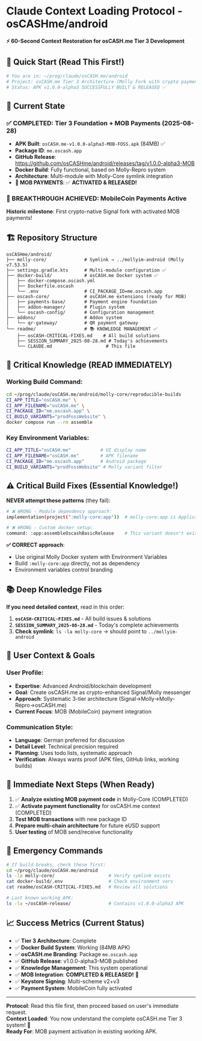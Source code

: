 # Claude Context Loading Protocol - osCASHme/android

**⚡ 60-Second Context Restoration for osCASH.me Tier 3 Development**

## 🚀 Quick Start (Read This First!)

```bash
# You are in: ~/prog/claude/osCASH.me/android
# Project: osCASH.me Tier 3 Architecture (Molly Fork with crypto payments)
# Status: APK v1.0.0-alpha3 SUCCESSFULLY BUILT & RELEASED ✅
```

## 📱 Current State

### ✅ COMPLETED: Tier 3 Foundation + MOB Payments (2025-08-28)
- **APK Built**: `osCASH.me-v1.0.0-alpha3-MOB-FOSS.apk` (84MB) ✅
- **Package ID**: `me.oscash.app`
- **GitHub Release**: https://github.com/osCASHme/android/releases/tag/v1.0.0-alpha3-MOB
- **Docker Build**: Fully functional, based on Molly-Repro system
- **Architecture**: Multi-module with Molly-Core symlink integration
- **🎉 MOB PAYMENTS**: ✅ **ACTIVATED & RELEASED!**

### 🚀 BREAKTHROUGH ACHIEVED: MobileCoin Payments Active
**Historic milestone**: First crypto-native Signal fork with activated MOB payments!

## 🏗️ Repository Structure

```
osCASHme/android/
├── molly-core/              # Symlink → ../mollyim-android (Molly v7.53.5)
├── settings.gradle.kts      # Multi-module configuration ✅
├── docker-build/            # osCASH.me Docker system ✅
│   ├── docker-compose.oscash.yml
│   ├── Dockerfile.oscash
│   └── .env                 # CI_PACKAGE_ID=me.oscash.app
├── oscash-core/             # osCASH.me extensions (ready for MOB)
│   ├── payments-base/       # Payment engine foundation
│   ├── addon-manager/       # Plugin system
│   └── oscash-config/       # Configuration management
├── addons/                  # Addon system
│   └── qr-gateway/          # QR payment gateway
└── readme/                  # 📚 KNOWLEDGE MANAGEMENT ✅
    ├── osCASH-CRITICAL-FIXES.md    # All build solutions
    ├── SESSION_SUMMARY_2025-08-28.md # Today's achievements  
    └── CLAUDE.md                    # This file
```

## 🔧 Critical Knowledge (READ IMMEDIATELY)

### Working Build Command:
```bash
cd ~/prog/claude/osCASH.me/android/molly-core/reproducible-builds
CI_APP_TITLE="osCASH.me" \
CI_APP_FILENAME="osCASH.me" \
CI_PACKAGE_ID="me.oscash.app" \
CI_BUILD_VARIANTS="prodFossWebsite" \
docker compose run --rm assemble
```

### Key Environment Variables:
```bash
CI_APP_TITLE="osCASH.me"           # UI display name
CI_APP_FILENAME="osCASH.me"        # APK filename  
CI_PACKAGE_ID="me.oscash.app"      # Android package
CI_BUILD_VARIANTS="prodFossWebsite" # Molly variant filter
```

## ⚠️ Critical Build Fixes (Essential Knowledge!)

**NEVER attempt these patterns** (they fail):
```bash
# ❌ WRONG - Module dependency approach:
implementation(project(":molly-core:app"))  # molly-core:app is Application, not Library!

# ❌ WRONG - Custom docker setup:
command: :app:assembleOscashBasicRelease    # This variant doesn't exist!
```

**✅ CORRECT approach**:
- Use original Molly Docker system with Environment Variables
- Build `:molly-core:app` directly, not as dependency
- Environment variables control branding

## 📚 Deep Knowledge Files

**If you need detailed context**, read in this order:
1. **`osCASH-CRITICAL-FIXES.md`** - All build issues & solutions
2. **`SESSION_SUMMARY_2025-08-28.md`** - Today's complete achievements
3. **Check symlink**: `ls -la molly-core` → should point to `../mollyim-android`

## 🎯 User Context & Goals

### User Profile:
- **Expertise**: Advanced Android/blockchain development
- **Goal**: Create osCASH.me as crypto-enhanced Signal/Molly messenger
- **Approach**: Systematic 3-tier architecture (Signal→Molly→Molly-Repro→osCASH.me)
- **Current Focus**: MOB (MobileCoin) payment integration

### Communication Style:
- **Language**: German preferred for discussion
- **Detail Level**: Technical precision required
- **Planning**: Uses todo lists, systematic approach
- **Verification**: Always wants proof (APK files, GitHub links, working builds)

## 🔮 Immediate Next Steps (When Ready)

1. ✅ **Analyze existing MOB payment code** in Molly-Core (COMPLETED)
2. ✅ **Activate payment functionality** for osCASH.me context (COMPLETED) 
3. **Test MOB transactions** with new package ID
4. **Prepare multi-chain architecture** for future eUSD support
5. **User testing** of MOB send/receive functionality

## 🚨 Emergency Commands

```bash
# If build breaks, check these first:
cd ~/prog/claude/osCASH.me/android
ls -la molly-core/                    # Verify symlink exists
cat docker-build/.env                 # Check environment vars
cat readme/osCASH-CRITICAL-FIXES.md   # Review all solutions

# Last known working APK:
ls -la ~/osCASH-release/              # Contains v1.0.0-alpha3 APK
```

## 📈 Success Metrics (Current Status)

- ✅ **Tier 3 Architecture**: Complete
- ✅ **Docker Build System**: Working (84MB APK)
- ✅ **osCASH.me Branding**: Package `me.oscash.app`
- ✅ **GitHub Release**: v1.0.0-alpha3-MOB published
- ✅ **Knowledge Management**: This system operational
- ✅ **MOB Integration**: **COMPLETED & RELEASED!** 🎉
- ✅ **Keystore Signing**: Multi-scheme v2+v3 
- ✅ **Payment System**: MobileCoin fully activated

---

**Protocol**: Read this file first, then proceed based on user's immediate request.  
**Context Loaded**: You now understand the complete osCASH.me Tier 3 system! 🚀  
**Ready For**: MOB payment activation in existing working APK.